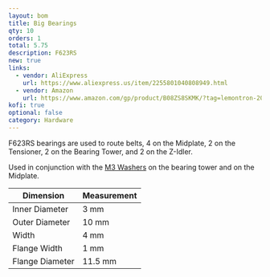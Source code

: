 ```yaml
---
layout: bom
title: Big Bearings
qty: 10
orders: 1
total: 5.75
description: F623RS
new: true
links:
  - vendor: AliExpress
    url: https://www.aliexpress.us/item/2255801040808949.html
  - vendor: Amazon
    url: https://www.amazon.com/gp/product/B08ZS8SKMK/?tag=lemontron-20
kofi: true
optional: false
category: Hardware
---
```


F623RS bearings are used to route belts, 4 on the Midplate, 2 on the Tensioner, 2 on the Bearing Tower, and 2 on the
Z-Idler.

Used in conjunction with the [M3 Washers](/lemontron/bom/m3-washers/) on the bearing tower and on the Midplate.

| Dimension       | Measurement |
|-----------------|-------------|
| Inner Diameter  | 3 mm        |
| Outer Diameter  | 10 mm       |                                                                                 
| Width           | 4 mm        |
| Flange Width    | 1 mm        |
| Flange Diameter | 11.5 mm     |